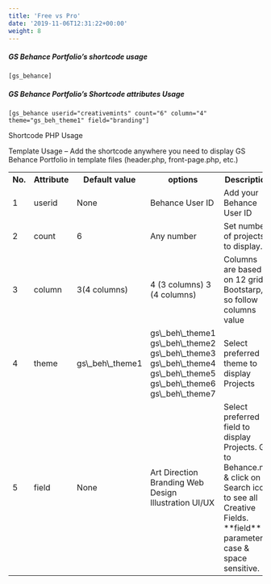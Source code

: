 ```yaml
---
title: 'Free vs Pro'
date: '2019-11-06T12:31:22+00:00'
weight: 8
---
```

##### GS Behance Portfolio’s shortcode usage

```
[gs_behance]
```

##### GS Behance Portfolio’s Shortcode attributes Usage

```
[gs_behance userid="creativemints" count="6" column="4" theme="gs_beh_theme1" field="branding"]
```

Shortcode PHP Usage

Template Usage – Add the shortcode anywhere you need to display GS Behance Portfolio in template files (header.php, front-page.php, etc.)

<div class="table-responsive"><table class="table table-bordered"><tbody><tr><th>No.</th><th>Attribute</th><th>Default value</th><th>options</th><th>Description</th></tr><tr><td>1</td><td>userid</td><td>None</td><td>Behance User ID</td><td>Add your Behance User ID</td></tr><tr><td>2</td><td>count</td><td>6</td><td>Any number</td><td>Set number of projects to display.</td></tr><tr><td>3</td><td>column</td><td>3(4 columns)</td><td>4 (3 columns)   
 3 (4 columns)</td><td>Columns are based on 12 grids Bootstarp, so follow columns value</td></tr><tr><td>4</td><td>theme</td><td>gs\_beh\_theme1</td><td>gs\_beh\_theme1   
 gs\_beh\_theme2   
 gs\_beh\_theme3   
 gs\_beh\_theme4   
 gs\_beh\_theme5   
 gs\_beh\_theme6   
 gs\_beh\_theme7</td><td>Select preferred theme to display Projects</td></tr><tr><td>5</td><td>field</td><td>None</td><td>Art Direction   
Branding   
Web Design   
Illustration   
UI/UX</td><td>Select preferred field to display Projects. Go to Behance.net &amp; click on Search icon to see all Creative Fields.   
**field** parameter case &amp; space sensitive.</td></tr></tbody></table>
</div>